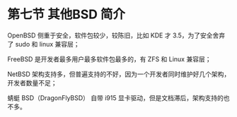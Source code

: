 # 第七节 其他BSD 简介

OpenBSD 侧重于安全，软件包较少，较陈旧，比如 KDE 才 3.5，为了安全舍弃了 sudo 和 linux 兼容层；

FreeBSD 是开发者最多用户最多软件包最多的，有 ZFS 和 Linux 兼容层；

NetBSD 架构支持多，但普遍支持的不好，因为一个开发者同时维护好几个架构，开发者数量不足；

蜻蜓 BSD（DragonFlyBSD） 自带 i915 显卡驱动，但是文档滞后，架构支持的也不多。

